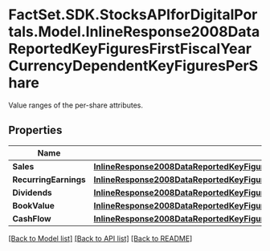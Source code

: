 # FactSet.SDK.StocksAPIforDigitalPortals.Model.InlineResponse2008DataReportedKeyFiguresFirstFiscalYearCurrencyDependentKeyFiguresPerShare
Value ranges of the per-share attributes.

## Properties

Name | Type | Description | Notes
------------ | ------------- | ------------- | -------------
**Sales** | [**InlineResponse2008DataReportedKeyFiguresFirstFiscalYearCurrencyDependentKeyFiguresPerShareSales**](InlineResponse2008DataReportedKeyFiguresFirstFiscalYearCurrencyDependentKeyFiguresPerShareSales.md) |  | [optional] 
**RecurringEarnings** | [**InlineResponse2008DataReportedKeyFiguresFirstFiscalYearCurrencyDependentKeyFiguresPerShareRecurringEarnings**](InlineResponse2008DataReportedKeyFiguresFirstFiscalYearCurrencyDependentKeyFiguresPerShareRecurringEarnings.md) |  | [optional] 
**Dividends** | [**InlineResponse2008DataReportedKeyFiguresFirstFiscalYearCurrencyDependentKeyFiguresPerShareDividends**](InlineResponse2008DataReportedKeyFiguresFirstFiscalYearCurrencyDependentKeyFiguresPerShareDividends.md) |  | [optional] 
**BookValue** | [**InlineResponse2008DataReportedKeyFiguresFirstFiscalYearCurrencyDependentKeyFiguresPerShareBookValue**](InlineResponse2008DataReportedKeyFiguresFirstFiscalYearCurrencyDependentKeyFiguresPerShareBookValue.md) |  | [optional] 
**CashFlow** | [**InlineResponse2008DataReportedKeyFiguresFirstFiscalYearCurrencyDependentKeyFiguresPerShareCashFlow**](InlineResponse2008DataReportedKeyFiguresFirstFiscalYearCurrencyDependentKeyFiguresPerShareCashFlow.md) |  | [optional] 

[[Back to Model list]](../README.md#documentation-for-models) [[Back to API list]](../README.md#documentation-for-api-endpoints) [[Back to README]](../README.md)

